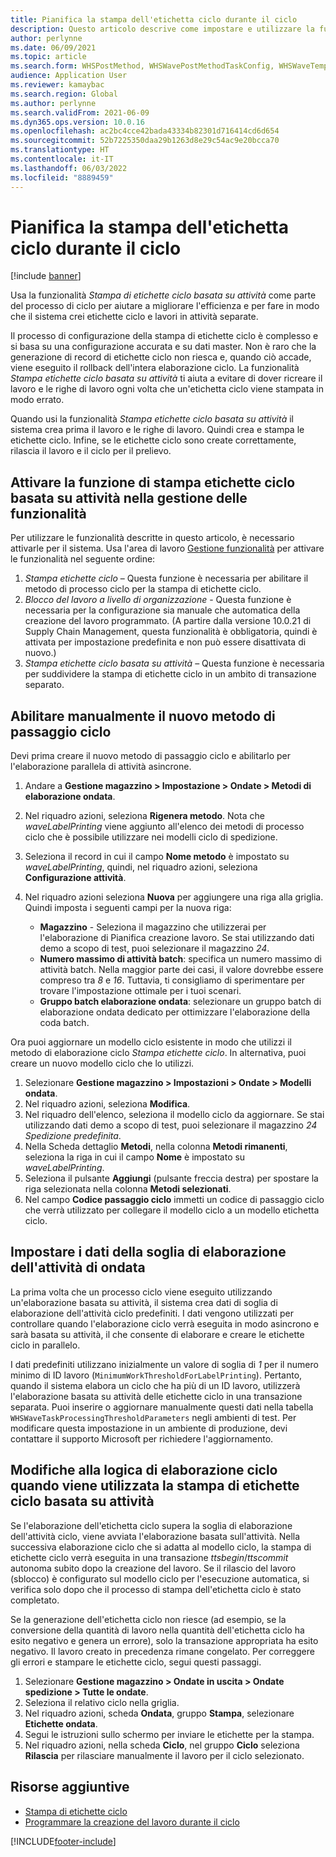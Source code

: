 ```yaml
---
title: Pianifica la stampa dell'etichetta ciclo durante il ciclo
description: Questo articolo descrive come impostare e utilizzare la funzionalità per la stampa di etichette ciclo basata su attività.
author: perlynne
ms.date: 06/09/2021
ms.topic: article
ms.search.form: WHSPostMethod, WHSWavePostMethodTaskConfig, WHSWaveTemplateTable, WHSParameters, WHSWaveTableListPage, WHSWorkTableListPage, WHSWorkTable, BatchJobEnhanced, WHSPlannedWorkOrder
audience: Application User
ms.reviewer: kamaybac
ms.search.region: Global
ms.author: perlynne
ms.search.validFrom: 2021-06-09
ms.dyn365.ops.version: 10.0.16
ms.openlocfilehash: ac2bc4cce42bada43334b82301d716414cd6d654
ms.sourcegitcommit: 52b7225350daa29b1263d8e29c54ac9e20bcca70
ms.translationtype: HT
ms.contentlocale: it-IT
ms.lasthandoff: 06/03/2022
ms.locfileid: "8889459"
---
```

# <a name="schedule-wave-label-printing-during-wave"></a>Pianifica la stampa dell'etichetta ciclo durante il ciclo

[!include [banner](../../includes/banner.md)]

Usa la funzionalità *Stampa di etichette ciclo basata su attività* come parte del processo di ciclo per aiutare a migliorare l'efficienza e per fare in modo che il sistema crei etichette ciclo e lavori in attività separate.

Il processo di configurazione della stampa di etichette ciclo è complesso e si basa su una configurazione accurata e su dati master. Non è raro che la generazione di record di etichette ciclo non riesca e, quando ciò accade, viene eseguito il rollback dell'intera elaborazione ciclo. La funzionalità *Stampa etichette ciclo basata su attività* ti aiuta a evitare di dover ricreare il lavoro e le righe di lavoro ogni volta che un'etichetta ciclo viene stampata in modo errato.

Quando usi la funzionalità *Stampa etichette ciclo basata su attività* il sistema crea prima il lavoro e le righe di lavoro. Quindi crea e stampa le etichette ciclo. Infine, se le etichette ciclo sono create correttamente, rilascia il lavoro e il ciclo per il prelievo.

## <a name="turn-on-the-task-based-wave-label-printing-feature-in-feature-management"></a>Attivare la funzione di stampa etichette ciclo basata su attività nella gestione delle funzionalità

Per utilizzare le funzionalità descritte in questo articolo, è necessario attivarle per il sistema. Usa l'area di lavoro [Gestione funzionalità](../../fin-ops-core/fin-ops/get-started/feature-management/feature-management-overview.md) per attivare le funzionalità nel seguente ordine:

1. *Stampa etichette ciclo* – Questa funzione è necessaria per abilitare il metodo di processo ciclo per la stampa di etichette ciclo.
1. *Blocco del lavoro a livello di organizzazione* - Questa funzione è necessaria per la configurazione sia manuale che automatica della creazione del lavoro programmato. (A partire dalla versione 10.0.21 di Supply Chain Management, questa funzionalità è obbligatoria, quindi è attivata per impostazione predefinita e non può essere disattivata di nuovo.)
1. *Stampa etichette ciclo basata su attività* – Questa funzione è necessaria per suddividere la stampa di etichette ciclo in un ambito di transazione separato.

## <a name="manually-enable-the-new-wave-step-method"></a>Abilitare manualmente il nuovo metodo di passaggio ciclo

Devi prima creare il nuovo metodo di passaggio ciclo e abilitarlo per l'elaborazione parallela di attività asincrone.

1. Andare a **Gestione magazzino \> Impostazione \> Ondate \> Metodi di elaborazione ondata**.
1. Nel riquadro azioni, seleziona **Rigenera metodo**. Nota che *waveLabelPrinting* viene aggiunto all'elenco dei metodi di processo ciclo che è possibile utilizzare nei modelli ciclo di spedizione.
1. Seleziona il record in cui il campo **Nome metodo** è impostato su *waveLabelPrinting*, quindi, nel riquadro azioni, seleziona **Configurazione attività**.
1. Nel riquadro azioni seleziona **Nuova** per aggiungere una riga alla griglia. Quindi imposta i seguenti campi per la nuova riga:

    - **Magazzino** - Seleziona il magazzino che utilizzerai per l'elaborazione di Pianifica creazione lavoro. Se stai utilizzando dati demo a scopo di test, puoi selezionare il magazzino *24*.
    - **Numero massimo di attività batch**: specifica un numero massimo di attività batch. Nella maggior parte dei casi, il valore dovrebbe essere compreso tra *8* e *16*. Tuttavia, ti consigliamo di sperimentare per trovare l'impostazione ottimale per i tuoi scenari.
    - **Gruppo batch elaborazione ondata**: selezionare un gruppo batch di elaborazione ondata dedicato per ottimizzare l'elaborazione della coda batch.

Ora puoi aggiornare un modello ciclo esistente in modo che utilizzi il metodo di elaborazione ciclo *Stampa etichette ciclo*. In alternativa, puoi creare un nuovo modello ciclo che lo utilizzi.

1. Selezionare **Gestione magazzino \> Impostazioni \> Ondate \> Modelli ondata**.
1. Nel riquadro azioni, seleziona **Modifica**.
1. Nel riquadro dell'elenco, seleziona il modello ciclo da aggiornare. Se stai utilizzando dati demo a scopo di test, puoi selezionare il magazzino *24 Spedizione predefinita*.
1. Nella Scheda dettaglio **Metodi**, nella colonna **Metodi rimanenti**, seleziona la riga in cui il campo **Nome** è impostato su *waveLabelPrinting*.
1. Seleziona il pulsante **Aggiungi** (pulsante freccia destra) per spostare la riga selezionata nella colonna **Metodi selezionati**.
1. Nel campo **Codice passaggio ciclo** immetti un codice di passaggio ciclo che verrà utilizzato per collegare il modello ciclo a un modello etichetta ciclo.

## <a name="set-wave-task-processing-threshold-data"></a>Impostare i dati della soglia di elaborazione dell'attività di ondata

La prima volta che un processo ciclo viene eseguito utilizzando un'elaborazione basata su attività, il sistema crea dati di soglia di elaborazione dell'attività ciclo predefiniti. I dati vengono utilizzati per controllare quando l'elaborazione ciclo verrà eseguita in modo asincrono e sarà basata su attività, il che consente di elaborare e creare le etichette ciclo in parallelo.

I dati predefiniti utilizzano inizialmente un valore di soglia di *1* per il numero minimo di ID lavoro (`MinimumWorkThresholdForLabelPrinting`). Pertanto, quando il sistema elabora un ciclo che ha più di un ID lavoro, utilizzerà l'elaborazione basata su attività delle etichette ciclo in una transazione separata. Puoi inserire o aggiornare manualmente questi dati nella tabella `WHSWaveTaskProcessingThresholdParameters` negli ambienti di test. Per modificare questa impostazione in un ambiente di produzione, devi contattare il supporto Microsoft per richiedere l'aggiornamento.

## <a name="changes-to-the-wave-processing-logic-when-task-based-wave-label-printing-is-used"></a>Modifiche alla logica di elaborazione ciclo quando viene utilizzata la stampa di etichette ciclo basata su attività

Se l'elaborazione dell'etichetta ciclo supera la soglia di elaborazione dell'attività ciclo, viene avviata l'elaborazione basata sull'attività. Nella successiva elaborazione ciclo che si adatta al modello ciclo, la stampa di etichette ciclo verrà eseguita in una transazione *ttsbegin*/*ttscommit* autonoma subito dopo la creazione del lavoro. Se il rilascio del lavoro (sblocco) è configurato sul modello ciclo per l'esecuzione automatica, si verifica solo dopo che il processo di stampa dell'etichetta ciclo è stato completato.

Se la generazione dell'etichetta ciclo non riesce (ad esempio, se la conversione della quantità di lavoro nella quantità dell'etichetta ciclo ha esito negativo e genera un errore), solo la transazione appropriata ha esito negativo. Il lavoro creato in precedenza rimane congelato. Per correggere gli errori e stampare le etichette ciclo, segui questi passaggi.

1. Selezionare **Gestione magazzino \> Ondate in uscita \> Ondate spedizione \> Tutte le ondate**.
1. Seleziona il relativo ciclo nella griglia.
1. Nel riquadro azioni, scheda **Ondata**, gruppo **Stampa**, selezionare **Etichette ondata**.
1. Segui le istruzioni sullo schermo per inviare le etichette per la stampa.
1. Nel riquadro azioni, nella scheda **Ciclo**, nel gruppo **Ciclo** seleziona **Rilascia** per rilasciare manualmente il lavoro per il ciclo selezionato.

## <a name="additional-resources"></a>Risorse aggiuntive

- [Stampa di etichette ciclo](configure-wave-label-printing.md)
- [Programmare la creazione del lavoro durante il ciclo](configure-wave-schedule-work-creation.md)

[!INCLUDE[footer-include](../../includes/footer-banner.md)]
